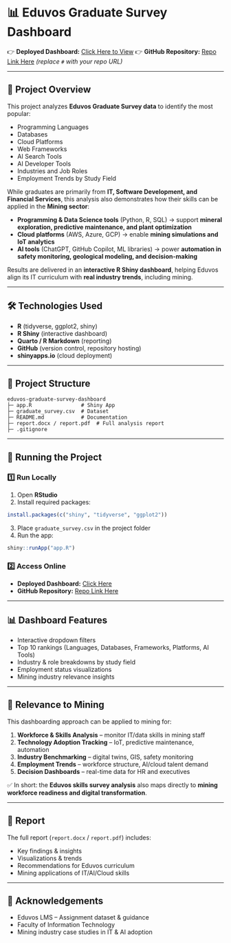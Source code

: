 # 📊 Eduvos Graduate Survey Dashboard

👉 **Deployed Dashboard:** [Click Here to View](https://thuto.shinyapps.io/eduvos-rshiny-dashboard/)
👉 **GitHub Repository:** [Repo Link Here](#) *(replace `#` with your repo URL)*

---

## 🎯 Project Overview

This project analyzes **Eduvos Graduate Survey data** to identify the most popular:

* Programming Languages
* Databases
* Cloud Platforms
* Web Frameworks
* AI Search Tools
* AI Developer Tools
* Industries and Job Roles
* Employment Trends by Study Field

While graduates are primarily from **IT, Software Development, and Financial Services**, this analysis also demonstrates how their skills can be applied in the **Mining sector**:

* **Programming & Data Science tools** (Python, R, SQL) → support **mineral exploration, predictive maintenance, and plant optimization**
* **Cloud platforms** (AWS, Azure, GCP) → enable **mining simulations and IoT analytics**
* **AI tools** (ChatGPT, GitHub Copilot, ML libraries) → power **automation in safety monitoring, geological modeling, and decision-making**

Results are delivered in an **interactive R Shiny dashboard**, helping Eduvos align its IT curriculum with **real industry trends**, including mining.

---

## 🛠️ Technologies Used

* **R** (tidyverse, ggplot2, shiny)
* **R Shiny** (interactive dashboard)
* **Quarto / R Markdown** (reporting)
* **GitHub** (version control, repository hosting)
* **shinyapps.io** (cloud deployment)

---

## 📂 Project Structure

```
eduvos-graduate-survey-dashboard
├─ app.R                # Shiny App
├─ graduate_survey.csv  # Dataset
├─ README.md            # Documentation
├─ report.docx / report.pdf  # Full analysis report
├─ .gitignore
```

---

## 🚀 Running the Project

### 1️⃣ Run Locally

1. Open **RStudio**
2. Install required packages:

```r
install.packages(c("shiny", "tidyverse", "ggplot2"))
```

3. Place `graduate_survey.csv` in the project folder
4. Run the app:

```r
shiny::runApp("app.R")
```

### 2️⃣ Access Online

* **Deployed Dashboard:** [Click Here](https://thuto.shinyapps.io/eduvos-rshiny-dashboard/)
* **GitHub Repository:** [Repo Link Here](#)

---

## 📊 Dashboard Features

* Interactive dropdown filters
* Top 10 rankings (Languages, Databases, Frameworks, Platforms, AI Tools)
* Industry & role breakdowns by study field
* Employment status visualizations
* Mining industry relevance insights

---

## 🔎 Relevance to Mining

This dashboarding approach can be applied to mining for:

1. **Workforce & Skills Analysis** – monitor IT/data skills in mining staff
2. **Technology Adoption Tracking** – IoT, predictive maintenance, automation
3. **Industry Benchmarking** – digital twins, GIS, safety monitoring
4. **Employment Trends** – workforce structure, AI/cloud talent demand
5. **Decision Dashboards** – real-time data for HR and executives

✅ In short: the **Eduvos skills survey analysis** also maps directly to **mining workforce readiness and digital transformation**.

---

## 📑 Report

The full report (`report.docx` / `report.pdf`) includes:

* Key findings & insights
* Visualizations & trends
* Recommendations for Eduvos curriculum
* Mining applications of IT/AI/Cloud skills

---

## 🙌 Acknowledgements

* Eduvos LMS – Assignment dataset & guidance
* Faculty of Information Technology
* Mining industry case studies in IT & AI adoption
